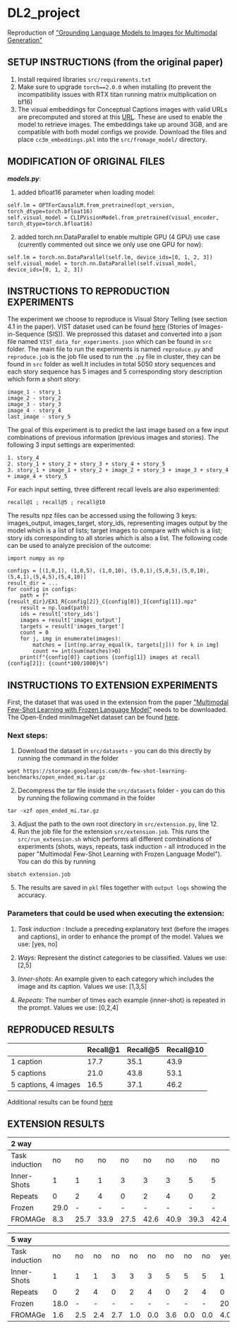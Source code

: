 #                                DL2_project
Reproduction of ["Grounding Language Models to Images for Multimodal Generation"](https://arxiv.org/abs/2301.13823)

## SETUP INSTRUCTIONS (from the original paper)
1. Install required libraries  ```src/requirements.txt```
2. Make sure to upgrade ```torch==2.0.0``` when installing (to prevent the incompatibility issues with RTX titan running matrix multiplication on bf16)
3. The visual embeddings for Conceptual Captions images with valid URLs are precomputed and stored at this [URL](https://drive.google.com/file/d/1wMojZNqEwApNlsCZVvSgQVtZLgbeLoKi/view?usp=share_link). These are used to enable the model to retrieve images. The embeddings take up around 3GB, and are compatible with both model configs we provide. Download the files and place ```cc3m_embeddings.pkl``` into the ```src/fromage_model/``` directory.


## MODIFICATION OF ORIGINAL FILES
***models.py***: 
1. added bfloat16 parameter when loading model:
```
self.lm = OPTForCausalLM.from_pretrained(opt_version, torch_dtype=torch.bfloat16)
self.visual_model = CLIPVisionModel.from_pretrained(visual_encoder, torch_dtype=torch.bfloat16)
```
2. added torch.nn.DataParallel to enable multiple GPU (4 GPU) use case (currently commented out since we only use one GPU for now):
```
self.lm = torch.nn.DataParallel(self.lm, device_ids=[0, 1, 2, 3])
self.visual_model = torch.nn.DataParallel(self.visual_model, device_ids=[0, 1, 2, 3])
```


## INSTRUCTIONS TO REPRODUCTION EXPERIMENTS
The experiment we choose to reproduce is Visual Story Telling (see section 4.1 in the paper). VIST dataset used can be found [here](https://visionandlanguage.net/VIST/dataset.html) (Stories of
Images-in-Sequence (SIS)). We preprossed this dataset and converted into a json file named `VIST_data_for_experiments.json` which can be found in `src` folder. The main file to run the experiments 
is named `reproduce.py` and `reproduce.job` is the job file used to run the ```.py``` file in cluster, they can be found in ```src``` folder as well.It includes in total 5050 story sequences and each story 
sequence has 5 images and 5 corresponding story description which form a short story:
```
image_1 - story_1
image_2 - story_2
image_3 - story_3
image_4 - story_4
last_image - story_5
```
The goal of this experiment is to predict the last image based on a few input combinations of previous information (previous images and stories). The following 3 input settings are experimented:
```
1. story_4
2. story_1 + story_2 + story_3 + story_4 + story_5
3. story_1 + image_1 + story_2 + image_2 + story_3 + image_3 + story_4 + image_4 + story_5
```
For each input setting, three different recall levels are also experimented:
```
recall@1 ; recall@5 ; recall@10
```
The results npz files can be accessed using the following 3 keys: images_output, images_target, story_ids, representing images output by the model which is a list of lists; target images to compare with which is a list;
story ids corresponding to all stories which is also a list. The following code can be used to analyze precision of the outcome:
```
import numpy as np

configs = [(1,0,1), (1,0,5), (1,0,10), (5,0,1),(5,0,5),(5,0,10),(5,4,1),(5,4,5),(5,4,10)]
result_dir = ...
for config in configs:
    path = f"{result_dir}/EX1_R{config[2]}_C{config[0]}_I{config[1]}.npz"
    result = np.load(path)
    ids = result['story_ids']
    images = result['images_output']
    targets = result['images_target']
    count = 0
    for j, img in enumerate(images):
        matches = [int(np.array_equal(k, targets[j])) for k in img]
        count += int(sum(matches)>0)
    print(f"{config[0]} captions {config[1]} images at recall {config[2]}: {count*100/1000}%")
```

## INSTRUCTIONS TO EXTENSION EXPERIMENTS
First, the dataset that was used in the extension from the paper ["Multimodal Few-Shot Learning with Frozen Language Model"](https://arxiv.org/abs/2106.13884) needs to be downloaded. The Open-Ended miniImageNet dataset can be found [here](https://fh295.github.io/frozen.html).

### Next steps:
1. Download the dataset in ```src/datasets``` - you can do this directly by running the command in the folder

```
wget https://storage.googleapis.com/dm-few-shot-learning-benchmarks/open_ended_mi.tar.gz
```


2. Decompress the tar file inside the ```src/datasets``` folder - you can do this by running the following command in the folder

```
tar -xzf open_ended_mi.tar.gz
```

3. Adjust the path to the own root directory in ```src/extension.py```, line 12.
4. Run the job file for the extension ```src/extension.job```. This runs the ```src/run_extension.sh``` which performs all different combinations of experiments (shots, ways, repeats, task induction - all introduced in the paper "Multimodal Few-Shot Learning with Frozen Language Model"). You can do this by running

```
sbatch extension.job
```

5. The results are saved in ```pkl``` files together with ```output logs``` showing the accuracy.


### Parameters that could be used when executing the extension:
1. *Task induction* : Include a preceding explanatory text (before the images and captions), in order to enhance the prompt of the model. Values we use: [yes, no]

2. *Ways*: Represent the distinct categories to be classified. Values we use: [2,5]

3. *Inner-shots*: An example given to each category which includes the image and its caption. Values we use: [1,3,5]

4. *Repeats*: The number of times each example (inner-shot) is repeated in the prompt. Values we use: [0,2,4] 


## REPRODUCED RESULTS
| |Recall@1|Recall@5|Recall@10|
|:----|:----|:----|:----|
|1 caption|17.7|35.1|43.9|
|5 captions|21.0|43.8|53.1|
|5 captions, 4 images|16.5|37.1|46.2|

Additional results can be found [here](https://drive.google.com/drive/folders/1bS0jdp1VlxhmZ8WWy5SDGkOov98yLV06?usp=share_link)

## EXTENSION RESULTS
|2 way| | | | | | | | | | | | | | |
|:----|:----|:----|:----|:----|:----|:----|:----|:----|:----|:----|:----|:----|:----|:----|
|Task induction|no|no|no|no|no|no|no|no|no|yes|yes|yes|yes|yes|
|Inner-Shots|1|1|1|3|3|3|5|5|5|1|3|5|1|1|
|Repeats|0|2|4|0|2|4|0|2|4|0|0|0|2|4|
|Frozen|29.0|-|-|-|-|-|-|-|-|53.4|57.9|58.9|-|-|
|FROMAGe|8.3|25.7|33.9|27.5|42.6|40.9|39.3|42.4|37.0|9.8|31.1|42.0|28.3|35.8|


|5 way| | | | | | | | | | | | | | |
|:----|:----|:----|:----|:----|:----|:----|:----|:----|:----|:----|:----|:----|:----|:----|
|Task induction|no|no|no|no|no|no|no|no|no|yes|yes|yes|yes|yes|
|Inner-Shots|1|1|1|3|3|3|5|5|5|1|3|5|1|1|
|Repeats|0|2|4|0|2|4|0|2|4|0|0|0|2|4|
|Frozen|18.0|-|-|-|-|-|-|-|-|20.2|22.3|21.3|-|-|
|FROMAGe|1.6|2.5|2.4|2.7|1.0|0.0|3.6|0.0|0.0|4.0|5.0|5.7|3.0|3.0|


